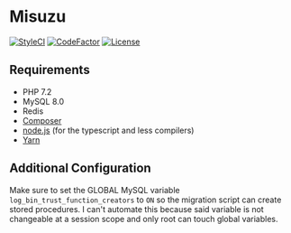 # Misuzu
[![StyleCI](https://styleci.io/repos/114177358/shield)](https://styleci.io/repos/114177358)
[![CodeFactor](https://www.codefactor.io/repository/github/flashwave/misuzu/badge)](https://www.codefactor.io/repository/github/flashwave/misuzu)
[![License](https://img.shields.io/github/license/flashwave/misuzu.svg)](https://github.com/flashwave/misuzu/blob/master/LICENSE)

## Requirements
 - PHP 7.2
 - MySQL 8.0
 - Redis
 - [Composer](https://getcomposer.org/)
 - [node.js](https://nodejs.org/) (for the typescript and less compilers)
 - [Yarn](https://yarnpkg.com/)

## Additional Configuration

Make sure to set the GLOBAL MySQL variable `log_bin_trust_function_creators` to `ON` so the migration script can create stored procedures. I can't automate this because said variable is not changeable at a session scope and only root can touch global variables.
